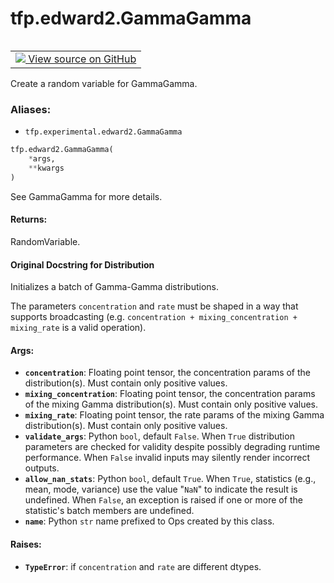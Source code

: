 <div itemscope itemtype="http://developers.google.com/ReferenceObject">
<meta itemprop="name" content="tfp.edward2.GammaGamma" />
<meta itemprop="path" content="Stable" />
</div>

# tfp.edward2.GammaGamma


<table class="tfo-notebook-buttons tfo-api" align="left">

<td>
  <a target="_blank" href="https://github.com/tensorflow/probability/blob/master/tensorflow_probability/python/experimental/edward2/interceptor.py">
    <img src="https://www.tensorflow.org/images/GitHub-Mark-32px.png" />
    View source on GitHub
  </a>
</td></table>



Create a random variable for GammaGamma.

### Aliases:

* `tfp.experimental.edward2.GammaGamma`


``` python
tfp.edward2.GammaGamma(
    *args,
    **kwargs
)
```



<!-- Placeholder for "Used in" -->

See GammaGamma for more details.

#### Returns:

RandomVariable.


#### Original Docstring for Distribution

Initializes a batch of Gamma-Gamma distributions.

The parameters `concentration` and `rate` must be shaped in a way that
supports broadcasting (e.g.
`concentration + mixing_concentration + mixing_rate` is a valid operation).

#### Args:


* <b>`concentration`</b>: Floating point tensor, the concentration params of the
  distribution(s). Must contain only positive values.
* <b>`mixing_concentration`</b>: Floating point tensor, the concentration params of
  the mixing Gamma distribution(s). Must contain only positive values.
* <b>`mixing_rate`</b>: Floating point tensor, the rate params of the mixing Gamma
  distribution(s). Must contain only positive values.
* <b>`validate_args`</b>: Python `bool`, default `False`. When `True` distribution
  parameters are checked for validity despite possibly degrading runtime
  performance. When `False` invalid inputs may silently render incorrect
  outputs.
* <b>`allow_nan_stats`</b>: Python `bool`, default `True`. When `True`, statistics
  (e.g., mean, mode, variance) use the value "`NaN`" to indicate the
  result is undefined. When `False`, an exception is raised if one or more
  of the statistic's batch members are undefined.
* <b>`name`</b>: Python `str` name prefixed to Ops created by this class.


#### Raises:


* <b>`TypeError`</b>: if `concentration` and `rate` are different dtypes.